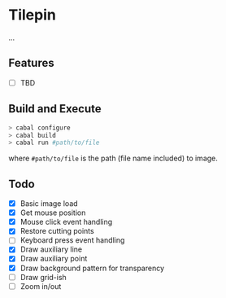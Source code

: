 # Tilepin

...

## Features

+ [ ] TBD

## Build and Execute

```bash
> cabal configure
> cabal build
> cabal run #path/to/file
```
where `#path/to/file` is the path (file name included) to image.

## Todo

+ [X] Basic image load
+ [X] Get mouse position
+ [X] Mouse click event handling
+ [X] Restore cutting points
+ [ ] Keyboard press event handling
+ [X] Draw auxiliary line
+ [X] Draw auxiliary point
+ [X] Draw background pattern for transparency
+ [ ] Draw grid-ish
+ [ ] Zoom in/out
